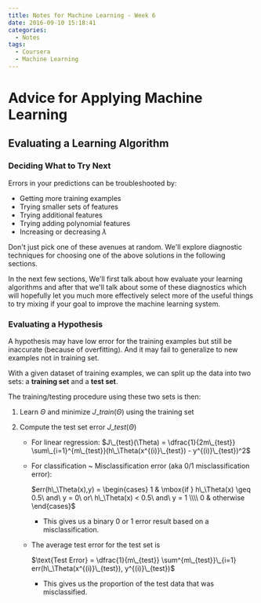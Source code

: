 ```yaml
---
title: Notes for Machine Learning - Week 6
date: 2016-09-10 15:18:41
categories:
  - Notes
tags:
  - Coursera
  - Machine Learning
---
```


# Advice for Applying Machine Learning

## Evaluating a Learning Algorithm

### Deciding What to Try Next

Errors in your predictions can be troubleshooted by:

* Getting more training examples
* Trying smaller sets of features
* Trying additional features
* Trying adding polynomial features
* Increasing or decreasing $\lambda$

Don't just pick one of these avenues at random. We'll explore diagnostic techniques for choosing one of the above solutions in the following sections.

In the next few sections, We'll first talk about how evaluate your learning algorithms and after that we'll talk about some of these diagnostics which will hopefully let you much more effectively select more of the useful things to try mixing if your goal to improve the machine learning system. 

<!--more-->

### Evaluating a Hypothesis

A hypothesis may have low error for the training examples but still be inaccurate (because of overfitting). And it may fail to generalize to new examples not in training set.

With a given dataset of training examples, we can split up the data into two sets: a **training set** and a **test set**.

The training/testing procedure using these two sets is then:

1. Learn $\Theta$ and minimize $J\_{train}(\Theta)$ using the training set

2. Compute the test set error $J\_{test}(\Theta)$

   * For linear regression: $J\_{test}(\Theta) = \dfrac{1}{2m\_{test}} \sum\_{i=1}^{m\_{test}}(h\_\Theta(x^{(i)}\_{test}) - y^{(i)}\_{test})^2$

   * For classification ~ Misclassification error (aka 0/1 misclassification error): 

     $err(h\_\Theta(x),y) = \begin{cases} 1 & \mbox{if } h\_\Theta(x) \geq 0.5\ and\ y = 0\ or\ h\_\Theta(x) < 0.5\ and\ y = 1 \\\\ 0 & otherwise \end{cases}$

     *  This gives us a binary 0 or 1 error result based on a misclassification.

   * The average test error for the test set is

     $\text{Test Error} = \dfrac{1}{m\_{test}} \sum^{m\_{test}}\_{i=1} err(h\_\Theta(x^{(i)}\_{test}), y^{(i)}\_{test})$

     * This gives us the proportion of the test data that was misclassified.
